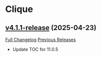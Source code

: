 # Clique

## [v4.1.1-release](https://github.com/jnwhiteh/Clique/tree/v4.1.1-release) (2025-04-23)
[Full Changelog](https://github.com/jnwhiteh/Clique/compare/v4.1.0-release...v4.1.1-release) [Previous Releases](https://github.com/jnwhiteh/Clique/releases)

- Update TOC for 11.0.5  
